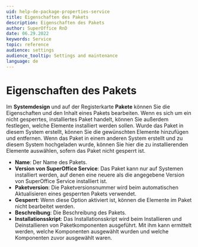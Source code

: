 ```yaml
---
uid: help-de-package-properties-service
title: Eigenschaften des Pakets
description: Eigenschaften des Pakets
author: SuperOffice RnD
date: 06.29.2022
keywords: Service
topic: reference
audience: settings
audience_tooltip: Settings and maintenance
language: de
---
```


# Eigenschaften des Pakets

Im <i class="ph ph-selection-all" aria-hidden="true"></i> **Systemdesign** und auf der Registerkarte **Pakete** können Sie die Eigenschaften und den Inhalt eines Pakets bearbeiten. Wenn es sich um ein nicht gesperrtes, installiertes Paket handelt, können Sie außerdem festlegen, welche Elemente installiert werden sollen. Wurde das Paket in diesem System erstellt, können Sie die gewünschten Elemente hinzufügen und entfernen. Wenn das Paket in einem anderen System erstellt und zu diesem System hochgeladen wurde, können Sie hier die zu installierenden Elemente auswählen, sofern das Paket nicht gesperrt ist.

* **Name**: Der Name des Pakets.
* **Version von SuperOffice Service**: Das Paket kann nur auf Systemen installiert werden, auf denen eine neuere als die angegebene Version von SuperOffice Service installiert ist.
* **Paketversion**: Die Paketversionsnummer wird beim automatischen Aktualisieren eines gesperrten Pakets verwendet.
* **Gesperrt**: Wenn diese Option aktiviert ist, können die Elemente im Paket nicht bearbeitet werden.
* **Beschreibung**: Die Beschreibung des Pakets.
* **Installationsskript**: Das Installationsskript wird beim Installieren und Deinstallieren von Paketkomponenten ausgeführt. Mit ihm kann ermittelt werden, welche Komponenten ausgewählt wurden und welche Komponenten zuvor ausgewählt waren.

